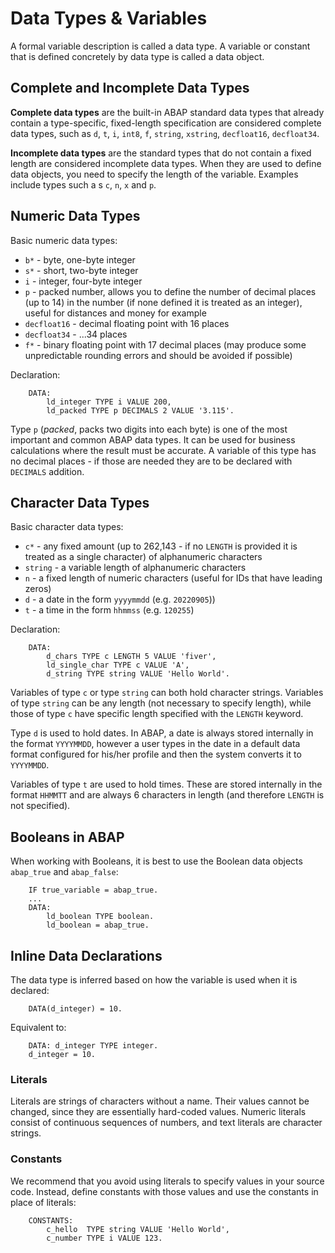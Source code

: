 # Data Types & Variables

A formal variable description is called a data type. A variable or constant that is defined concretely by data type is called a data object.

## Complete and Incomplete Data Types

**Complete data types** are the built-in ABAP standard data types that already contain a type-specific, fixed-length specification are considered complete data types, such as `d`, `t`, `i`, `int8`, `f`, `string`, `xstring`, `decfloat16`, `decfloat34`.

**Incomplete data types** are the standard types that do not contain a fixed length are considered incomplete data types. When they are used to define data objects, you need to specify the length of the variable. Examples include types such a s `c`, `n`, `x` and `p`.

## Numeric Data Types

Basic numeric data types:

-   `b*` - byte, one-byte integer
-   `s*` - short, two-byte integer
-   `i` - integer, four-byte integer
-   `p` - packed number, allows you to define the number of decimal places (up to 14) in the number (if none defined it is treated as an integer), useful for distances and money for example
-   `decfloat16` - decimal floating point with 16 places
-   `decfloat34` - ...34 places
-   `f*` - binary floating point with 17 decimal places (may produce some unpredictable rounding errors and should be avoided if possible)

Declaration:

```ABAP
	DATA:
		ld_integer TYPE i VALUE 200,
		ld_packed TYPE p DECIMALS 2 VALUE '3.115'.
```

Type `p` (*packed*, packs two digits into each byte) is one of the most important and common ABAP data types. It can be used for business calculations where the result must be accurate. A variable of this type has no decimal places - if those are needed they are to be declared with `DECIMALS` addition.

## Character Data Types

Basic character data types:

-   `c*` - any fixed amount (up to 262,143 - if no `LENGTH` is provided it is treated as a single character) of alphanumeric characters
-   `string` - a variable length of alphanumeric characters
-   `n` - a fixed length of numeric characters (useful for IDs that have leading zeros)
-   `d` - a date in the form `yyyymmdd` (e.g. `20220905`))
-   `t` - a time in the form `hhmmss` (e.g. `120255`)

Declaration:

```ABAP
	DATA:
		d_chars TYPE c LENGTH 5 VALUE 'fiver',
		ld_single_char TYPE c VALUE 'A',
		d_string TYPE string VALUE 'Hello World'.
```

Variables of type `c` or type `string` can both hold character strings. Variables of type `string` can be any length (not necessary to specify length), while those of type `c` have specific length specified with the `LENGTH` keyword.

Type `d` is used to hold dates. In ABAP, a date is always stored internally in the format `YYYYMMDD`, however a user types in the date in a default data format configured for his/her profile and then the system converts it to `YYYYMMDD`.

Variables of type `t` are used to hold times. These are stored internally in the format `HHMMTT` and are always 6 characters in length (and therefore `LENGTH` is not specified).

## Booleans in ABAP

When working with Booleans, it is best to use the Boolean data objects `abap_true` and `abap_false`:

```ABAP
	IF true_variable = abap_true.
	...
	DATA:
		ld_boolean TYPE boolean.
		ld_boolean = abap_true.
```

## Inline Data Declarations

The data type is inferred based on how the variable is used when it is declared:

```ABAP
	DATA(d_integer) = 10.
```

Equivalent to:

```ABAP
	DATA: d_integer TYPE integer.
	d_integer = 10.
```

### Literals

Literals are strings of characters without a name. Their values cannot be changed, since they are essentially hard-coded values. Numeric literals consist of continuous sequences of numbers, and text literals are character strings.

### Constants

We recommend that you avoid using literals to specify values in your source code. Instead, define constants with those values and use the constants in place of literals:
```ABAP
	CONSTANTS:
		c_hello  TYPE string VALUE 'Hello World',
		c_number TYPE i VALUE 123.
```
